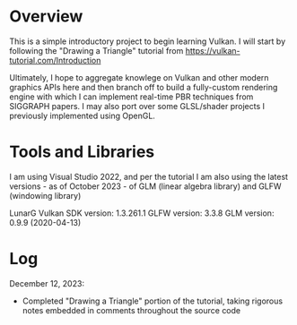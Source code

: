 # Overview
This is a simple introductory project to begin learning Vulkan.
I will start by following the "Drawing a Triangle" tutorial from https://vulkan-tutorial.com/Introduction

Ultimately, I hope to aggregate knowlege on Vulkan and other modern graphics APIs here and then branch off to build a fully-custom rendering engine with which I can implement real-time PBR techniques from SIGGRAPH papers. I may also port over some GLSL/shader projects I previously implemented using OpenGL. 

# Tools and Libraries
I am using Visual Studio 2022, and per the tutorial I am also using the latest versions - as of October 2023 - of GLM (linear algebra library) and GLFW (windowing library)

LunarG Vulkan SDK version: 1.3.261.1
GLFW version: 3.3.8
GLM version: 0.9.9 (2020-04-13)

# Log
December 12, 2023:
* Completed "Drawing a Triangle" portion of the tutorial, taking rigorous notes embedded in comments throughout the source code
